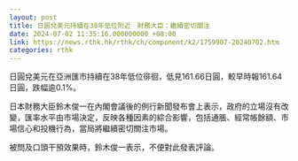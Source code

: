 ```yaml
---
layout: post
title: 日圓兌美元持續在38年低位附近　財務大臣：繼續密切關注
date: 2024-07-02 11:35:16.000000000 +08:00
link: https://news.rthk.hk/rthk/ch/component/k2/1759907-20240702.htm
categories: rthk
---
```


日圓兌美元在亞洲匯市持續在38年低位徘徊，低見161.66日圓，較早時報161.64日圓，跌幅逾0.1%。

日本財務大臣鈴木俊一在內閣會議後的例行新聞發布會上表示，政府的立場沒有改變，匯率水平由市場決定，反映各種因素的綜合影響，包括通脹、經常帳餘額、市場信心和投機行為，當局將繼續密切關注市場。

被問及口頭干預效果時，鈴木俊一表示，不便對此發表評論。
